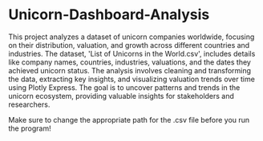 # Unicorn-Dashboard-Analysis

This project analyzes a dataset of unicorn companies worldwide, focusing on their distribution, valuation, and growth across different countries and industries. The dataset, 'List of Unicorns in the World.csv', includes details like company names, countries, industries, valuations, and the dates they achieved unicorn status. The analysis involves cleaning and transforming the data, extracting key insights, and visualizing valuation trends over time using Plotly Express. The goal is to uncover patterns and trends in the unicorn ecosystem, providing valuable insights for stakeholders and researchers.

Make sure to change the appropriate path for the .csv file before you run the program!
